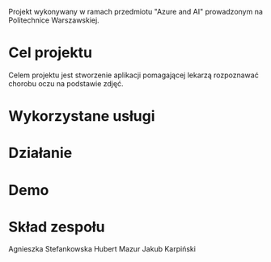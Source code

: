 Projekt wykonywany w ramach przedmiotu "Azure and AI" prowadzonym na Politechnice Warszawskiej.

Cel projektu 
====
Celem projektu jest stworzenie aplikacji pomagającej lekarzą rozpoznawać chorobu oczu na podstawie zdjęć.

Wykorzystane usługi
====

Działanie
====

Demo
====

Skład zespołu
====
Agnieszka Stefankowska
Hubert Mazur
Jakub Karpiński

